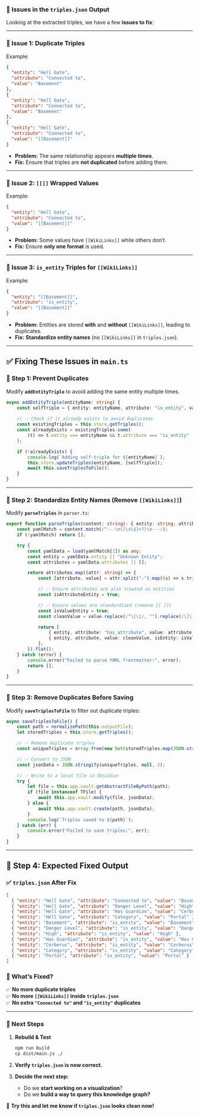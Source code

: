 ### **🚨 Issues in the `triples.json` Output**

Looking at the extracted triples, we have a few **issues to fix**:

---

### **🛑 Issue 1: Duplicate Triples**

Example:

```json
{
  "entity": "Hell Gate",
  "attribute": "Connected to",
  "value": "Basement"
},
{
  "entity": "Hell Gate",
  "attribute": "Connected to",
  "value": "Basement"
},
{
  "entity": "Hell Gate",
  "attribute": "Connected to",
  "value": "[[Basement]]"
}
```

- **Problem:** The same relationship appears **multiple times**.
- **Fix:** Ensure that triples are **not duplicated** before adding them.

---

### **🛑 Issue 2: `[[]]` Wrapped Values**

Example:

```json
{
  "entity": "Hell Gate",
  "attribute": "Connected to",
  "value": "[[Basement]]"
}
```

- **Problem:** Some values have `[[WikiLinks]]` while others don’t.
- **Fix:** Ensure **only one format** is used.

---

### **🛑 Issue 3: `is_entity` Triples for `[[WikiLinks]]`**

Example:

```json
{
  "entity": "[[Basement]]",
  "attribute": "is_entity",
  "value": "[[Basement]]"
}
```

- **Problem:** Entities are stored **with** and **without** `[[WikiLinks]]`, leading to duplicates.
- **Fix:** **Standardize entity names** (no `[[WikiLinks]]` in `triples.json`).

---

## **✅ Fixing These Issues in `main.ts`**

### **🔹 Step 1: Prevent Duplicates**

Modify **`addEntityTriple`** to avoid adding the same entity multiple times.

```ts
async addEntityTriple(entityName: string) {
    const selfTriple = { entity: entityName, attribute: "is_entity", value: entityName };
    
    // ✅ Check if it already exists to avoid duplicates
    const existingTriples = this.store.getTriples();
    const alreadyExists = existingTriples.some(
        (t) => t.entity === entityName && t.attribute === "is_entity"
    );

    if (!alreadyExists) {
        console.log(`Adding self-triple for ${entityName}`);
        this.store.updateTriples(entityName, [selfTriple]);
        await this.saveTriplesToFile();
    }
}
```

---

### **🔹 Step 2: Standardize Entity Names (Remove `[[WikiLinks]]`)**

Modify **`parseTriples`** in `parser.ts`:

```ts
export function parseTriples(content: string): { entity: string; attribute: string; value: string, isEntity: boolean }[] {
    const yamlMatch = content.match(/^---\n([\s\S]+?)\n---/);
    if (!yamlMatch) return [];

    try {
        const yamlData = load(yamlMatch[1]) as any;
        const entity = yamlData.entity || "Unknown Entity";
        const attributes = yamlData.attributes || [];

        return attributes.map((attr: string) => {
            const [attribute, value] = attr.split(":").map((s) => s.trim());

            // ✅ Ensure attributes are also treated as entities
            const isAttributeEntity = true;

            // ✅ Ensure values are standardized (remove [[ ]])
            const isValueEntity = true;
            const cleanValue = value.replace(/^\[\[/, "").replace(/\]\]$/, ""); // Removes [[ ]]

            return [
                { entity, attribute: "has_attribute", value: attribute, isEntity: isAttributeEntity },
                { entity, attribute, value: cleanValue, isEntity: isValueEntity }
            ];
        }).flat();
    } catch (error) {
        console.error("Failed to parse YAML frontmatter:", error);
        return [];
    }
}
```

---

### **🔹 Step 3: Remove Duplicates Before Saving**

Modify **`saveTriplesToFile`** to filter out duplicate triples:

```ts
async saveTriplesToFile() {
    const path = normalizePath(this.outputFile);
    let storedTriples = this.store.getTriples();

    // ✅ Remove duplicate triples
    const uniqueTriples = Array.from(new Set(storedTriples.map(JSON.stringify))).map(JSON.parse);

    // ✅ Convert to JSON
    const jsonData = JSON.stringify(uniqueTriples, null, 2);

    // ✅ Write to a local file in Obsidian
    try {
        let file = this.app.vault.getAbstractFileByPath(path);
        if (file instanceof TFile) {
            await this.app.vault.modify(file, jsonData);
        } else {
            await this.app.vault.create(path, jsonData);
        }
        console.log(`Triples saved to ${path}`);
    } catch (err) {
        console.error("Failed to save triples:", err);
    }
}
```

---

## **🔹 Step 4: Expected Fixed Output**

### **✅ `triples.json` After Fix**

```json
[
  { "entity": "Hell Gate", "attribute": "Connected to", "value": "Basement" },
  { "entity": "Hell Gate", "attribute": "Danger Level", "value": "High" },
  { "entity": "Hell Gate", "attribute": "Has Guardian", "value": "Cerberus" },
  { "entity": "Hell Gate", "attribute": "Category", "value": "Portal" },
  { "entity": "Basement", "attribute": "is_entity", "value": "Basement" },
  { "entity": "Danger Level", "attribute": "is_entity", "value": "Danger Level" },
  { "entity": "High", "attribute": "is_entity", "value": "High" },
  { "entity": "Has Guardian", "attribute": "is_entity", "value": "Has Guardian" },
  { "entity": "Cerberus", "attribute": "is_entity", "value": "Cerberus" },
  { "entity": "Category", "attribute": "is_entity", "value": "Category" },
  { "entity": "Portal", "attribute": "is_entity", "value": "Portal" }
]
```

### **🔹 What’s Fixed?**

✅ **No more duplicate triples**  
✅ **No more `[[WikiLinks]]` inside `triples.json`**  
✅ **No extra `"Connected to"` and `"is_entity"` duplicates**

---

### **🚀 Next Steps**

1. **Rebuild & Test**
    
    ```sh
    npm run build
    cp dist/main.js ./
    ```
    
2. **Verify `triples.json` is now correct.**
3. **Decide the next step:**
    - Do we **start working on a visualization**?
    - Do we **build a way to query this knowledge graph?**

🚀 **Try this and let me know if `triples.json` looks clean now!**